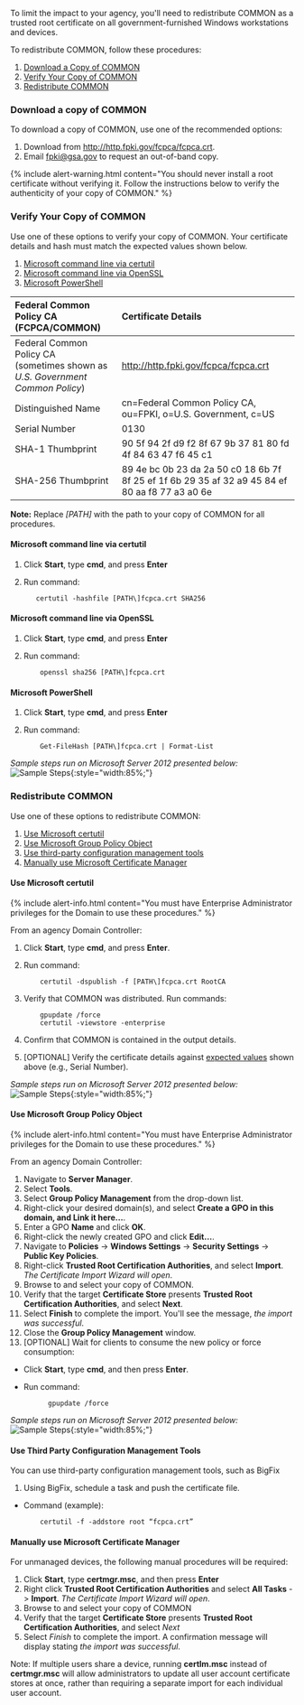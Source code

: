 To limit the impact to your agency, you'll need to redistribute COMMON as a trusted root certificate on all government-furnished Windows workstations and devices. 

To redistribute COMMON, follow these procedures:
1. [Download a Copy of COMMON](#download-a-copy-of-common)
1. [Verify Your Copy of COMMON](#verify-your-copy-of-common)
1. [Redistribute COMMON](#redistribute-common)

### Download a copy of COMMON

To download a copy of COMMON, use one of the recommended options:
1. Download from http://http.fpki.gov/fcpca/fcpca.crt. 
1. Email fpki@gsa.gov to request an out-of-band copy.

{% include alert-warning.html content="You should never install a root certificate without verifying it. Follow the instructions below to verify the authenticity of your copy of COMMON." %} 


### Verify Your Copy of COMMON

Use one of these options to verify your copy of COMMON. Your certificate details and hash must match the expected values shown below. 

1. [Microsoft command line via certutil](#microsoft-command-line-via-certutil)
1. [Microsoft command line via OpenSSL](#microsoft-command-line-via-openssl)
1. [Microsoft PowerShell](#microsoft-powershell)


| **Federal Common Policy CA (FCPCA/COMMON)**  | **Certificate Details**                             |
| :--------  | :-------------------------------     |
| Federal Common Policy CA<br>(sometimes shown as *U.S. Government Common Policy*) | http://http.fpki.gov/fcpca/fcpca.crt |
| Distinguished Name | cn=Federal Common Policy CA, ou=FPKI, o=U.S. Government, c=US |
| Serial Number | 0130 |
| SHA-1 Thumbprint | 90 5f 94 2f d9 f2 8f 67 9b 37 81 80 fd 4f 84 63 47 f6 45 c1 |
| SHA-256 Thumbprint | 89 4e bc 0b 23 da 2a 50 c0 18 6b 7f 8f 25 ef 1f 6b 29 35 af 32 a9 45 84 ef 80 aa f8 77 a3 a0 6e |


**Note:** Replace *[PATH\]* with the path to your copy of COMMON for all procedures.


#### Microsoft command line via certutil 
1. Click **Start**, type **cmd**, and press **Enter**
1. Run command:

    ```
	   certutil -hashfile [PATH\]fcpca.crt SHA256
    ```


#### Microsoft command line via OpenSSL
1. Click **Start**, type **cmd**, and press **Enter**
1. Run command:

    ```
        openssl sha256 [PATH\]fcpca.crt
    ```


#### Microsoft PowerShell
1. Click **Start**, type **cmd**, and press **Enter**
1. Run command:

    ```
        Get-FileHash [PATH\]fcpca.crt | Format-List
    ```

*Sample steps run on Microsoft Server 2012 presented below:*
![Sample Steps]({{site.baseurl}}/img/verify.gif){:style="width:85%;"}


### Redistribute COMMON 

Use one of these options to redistribute COMMON:

1. [Use Microsoft certutil](#use-microsoft-certutil)
1. [Use Microsoft Group Policy Object](#use-microsoft-group-policy-object)
1. [Use third-party configuration management tools](#use-third-party-configuration-management-tools)
1. [Manually use Microsoft Certificate Manager](#manually-use-microsoft-certificate-manager)


#### Use Microsoft certutil 

{% include alert-info.html content="You must have Enterprise Administrator privileges for the Domain to use these procedures." %}

From an agency Domain Controller:
1. Click **Start**, type **cmd**, and press **Enter**.
1. Run command:

    ```
        certutil -dspublish -f [PATH\]fcpca.crt RootCA
    ```

1. Verify that COMMON was distributed. Run commands:

    ```
        gpupdate /force
        certutil -viewstore -enterprise
    ```

1. Confirm that COMMON is contained in the output details.
1. [OPTIONAL] Verify the certificate details against [expected values](#verify-your-copy-of-common) shown above (e.g., Serial Number).


*Sample steps run on Microsoft Server 2012 presented below:*
![Sample Steps]({{site.baseurl}}/img/certutil.gif){:style="width:85%;"}


#### Use Microsoft Group Policy Object

{% include alert-info.html content="You must have Enterprise Administrator privileges for the Domain to use these procedures." %}

From an agency Domain Controller:
1. Navigate to **Server Manager**.
1. Select **Tools**.
1. Select **Group Policy Management** from the drop-down list.
1. Right-click your desired domain(s), and select **Create a GPO in this domain, and Link it here…**.
1. Enter a GPO **Name** and click **OK**.
1. Right-click the newly created GPO and click **Edit…**.
1. Navigate to **Policies** -> **Windows Settings** -> **Security Settings** -> **Public Key Policies**.  
1. Right-click **Trusted Root Certification Authorities**, and select **Import**. *The Certificate Import Wizard will open*. 
1. Browse to and select your copy of COMMON.
1. Verify that the target **Certificate Store** presents **Trusted Root Certification Authorities**, and select **Next**.
1. Select **Finish** to complete the import.  You'll see the message, *the import was successful*.
1. Close the **Group Policy Management** window.
1. [OPTIONAL] Wait for clients to consume the new policy or force consumption:
- Click **Start**, type **cmd**, and then press **Enter**.
- Run command:

    ```
          gpupdate /force
    ```

*Sample steps run on Microsoft Server 2012 presented below:*
![Sample Steps]({{site.baseurl}}/img/gpo.gif){:style="width:85%;"}


#### Use Third Party Configuration Management Tools

You can use third-party configuration management tools, such as BigFix

1. Using BigFix, schedule a task and push the certificate file.
- Command (example): 
	
    ```
        certutil -f -addstore root “fcpca.crt”
    ```


#### Manually use Microsoft Certificate Manager
For unmanaged devices, the following manual procedures will be required:
1. Click **Start**, type **certmgr.msc**, and then press **Enter**
1. Right click **Trusted Root Certification Authorities** and select **All Tasks** -> **Import**. *The Certificate Import Wizard will open*. 
1. Browse to and select your copy of COMMON
1. Verify that the target **Certificate Store** presents **Trusted Root Certification Authorities**, and select *Next*
1. Select *Finish* to complete the import. A confirmation message will display stating *the import was successful*.

Note: If multiple users share a device, running **certlm.msc** instead of **certmgr.msc** will allow administrators to update all user account certificate stores at once, rather than requiring a separate import for each individual user account.

